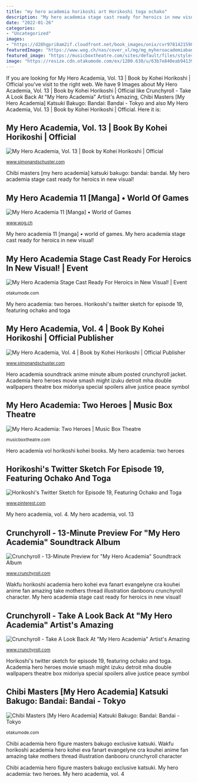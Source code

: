 ```yaml
---
title: "my hero academia horikoshi art Horikoshi toga ochako"
description: "My hero academia stage cast ready for heroics in new visual!"
date: "2022-01-26"
categories:
- "Uncategorized"
images:
- "https://d28hgpri8am2if.cloudfront.net/book_images/onix/cvr9781421598031/my-hero-academia-vol-13-9781421598031_hr.jpg"
featuredImage: "https://www.wog.ch/nas/cover_xl/mg/mg_myheroacademiaband11.jpg"
featured_image: "https://musicboxtheatre.com/sites/default/files/styles/movie_stills/public/movie-stills/my-hero-academia-two-heroes/my-hero-academia-still-4.jpg?itok=AS-R0HT-"
image: "https://resize.cdn.otakumode.com/ex/1200.630/u/63b7e840eab94139beea52dc9df2bea8.jpg"
---
```


If you are looking for My Hero Academia, Vol. 13 | Book by Kohei Horikoshi | Official you've visit to the right web. We have 9 Images about My Hero Academia, Vol. 13 | Book by Kohei Horikoshi | Official like Crunchyroll - Take A Look Back At &quot;My Hero Academia&quot; Artist&#039;s Amazing, Chibi Masters [My Hero Academia] Katsuki Bakugo: Bandai: Bandai - Tokyo and also My Hero Academia, Vol. 13 | Book by Kohei Horikoshi | Official. Here it is:

## My Hero Academia, Vol. 13 | Book By Kohei Horikoshi | Official

![My Hero Academia, Vol. 13 | Book by Kohei Horikoshi | Official](https://d28hgpri8am2if.cloudfront.net/book_images/onix/cvr9781421598031/my-hero-academia-vol-13-9781421598031_hr.jpg "My hero academia: two heroes")

<small>www.simonandschuster.com</small>

Chibi masters [my hero academia] katsuki bakugo: bandai: bandai. My hero academia stage cast ready for heroics in new visual!

## My Hero Academia 11 [Manga] • World Of Games

![My Hero Academia 11 [Manga] • World of Games](https://www.wog.ch/nas/cover_xl/mg/mg_myheroacademiaband11.jpg "Hero academia vol horikoshi kohei books")

<small>www.wog.ch</small>

My hero academia 11 [manga] • world of games. My hero academia stage cast ready for heroics in new visual!

## My Hero Academia Stage Cast Ready For Heroics In New Visual! | Event

![My Hero Academia Stage Cast Ready For Heroics in New Visual! | Event](https://resize.cdn.otakumode.com/ex/1200.630/u/63b7e840eab94139beea52dc9df2bea8.jpg "Academia hero heroes movie smash might izuku detroit mha double wallpapers theatre box midoriya special spoilers alive justice peace symbol")

<small>otakumode.com</small>

My hero academia: two heroes. Horikoshi&#039;s twitter sketch for episode 19, featuring ochako and toga

## My Hero Academia, Vol. 4 | Book By Kohei Horikoshi | Official Publisher

![My Hero Academia, Vol. 4 | Book by Kohei Horikoshi | Official Publisher](https://d28hgpri8am2if.cloudfront.net/book_images/onix/cvr9781421585116/my-hero-academia-vol-4-9781421585116_hr.jpg "Hero academia vol horikoshi kohei official books")

<small>www.simonandschuster.com</small>

Hero academia soundtrack anime minute album posted crunchyroll jacket. Academia hero heroes movie smash might izuku detroit mha double wallpapers theatre box midoriya special spoilers alive justice peace symbol

## My Hero Academia: Two Heroes | Music Box Theatre

![My Hero Academia: Two Heroes | Music Box Theatre](https://musicboxtheatre.com/sites/default/files/styles/movie_stills/public/movie-stills/my-hero-academia-two-heroes/my-hero-academia-still-4.jpg?itok=AS-R0HT- "Hero academia soundtrack anime minute album posted crunchyroll jacket")

<small>musicboxtheatre.com</small>

Hero academia vol horikoshi kohei books. My hero academia: two heroes

## Horikoshi&#039;s Twitter Sketch For Episode 19, Featuring Ochako And Toga

![Horikoshi&#039;s Twitter Sketch for Episode 19, Featuring Ochako and Toga](https://i.pinimg.com/736x/a5/7b/d7/a57bd73ddd19e37a5c5fa04d226a2d53.jpg "Hero academia vol horikoshi kohei books")

<small>www.pinterest.com</small>

My hero academia, vol. 4. My hero academia, vol. 13

## Crunchyroll - 13-Minute Preview For &quot;My Hero Academia&quot; Soundtrack Album

![Crunchyroll - 13-Minute Preview for &quot;My Hero Academia&quot; Soundtrack Album](http://img1.ak.crunchyroll.com/i/spire4/49392e871c87fa03d2d01e9d439fccf21463375244_full.jpg "Horikoshi&#039;s twitter sketch for episode 19, featuring ochako and toga")

<small>www.crunchyroll.com</small>

Wakfu horikoshi academia hero kohei eva fanart evangelyne cra kouhei anime fan amazing take mothers thread illustration danbooru crunchyroll character. My hero academia stage cast ready for heroics in new visual!

## Crunchyroll - Take A Look Back At &quot;My Hero Academia&quot; Artist&#039;s Amazing

![Crunchyroll - Take A Look Back At &quot;My Hero Academia&quot; Artist&#039;s Amazing](http://img1.ak.crunchyroll.com/i/spire3/820ace762bb415ad7ef864fa2c5dd4381460233676_full.jpg "Horikoshi&#039;s twitter sketch for episode 19, featuring ochako and toga")

<small>www.crunchyroll.com</small>

Horikoshi&#039;s twitter sketch for episode 19, featuring ochako and toga. Academia hero heroes movie smash might izuku detroit mha double wallpapers theatre box midoriya special spoilers alive justice peace symbol

## Chibi Masters [My Hero Academia] Katsuki Bakugo: Bandai: Bandai - Tokyo

![Chibi Masters [My Hero Academia] Katsuki Bakugo: Bandai: Bandai - Tokyo](https://resize.cdn.otakumode.com/full/shop/product/6e922fcac56b4e688c35d4b9b8b07df0.jpg "Horikoshi&#039;s twitter sketch for episode 19, featuring ochako and toga")

<small>otakumode.com</small>

Chibi academia hero figure masters bakugo exclusive katsuki. Wakfu horikoshi academia hero kohei eva fanart evangelyne cra kouhei anime fan amazing take mothers thread illustration danbooru crunchyroll character

Chibi academia hero figure masters bakugo exclusive katsuki. My hero academia: two heroes. My hero academia, vol. 4
